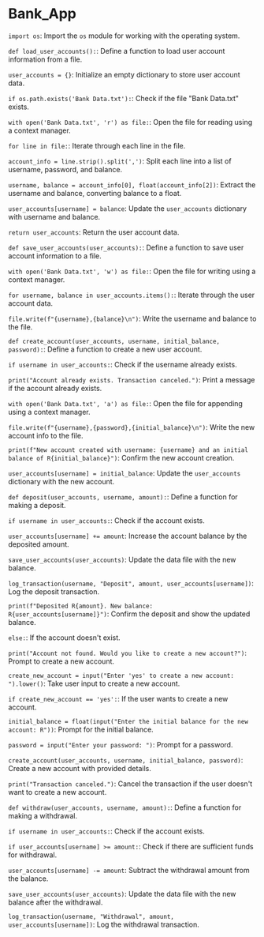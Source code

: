 # Bank_App

`import os`: Import the `os` module for working with the operating system.

 `def load_user_accounts():`: Define a function to load user account information from a file.

 `user_accounts = {}`: Initialize an empty dictionary to store user account data.

`if os.path.exists('Bank Data.txt'):`: Check if the file "Bank Data.txt" exists.

`with open('Bank Data.txt', 'r') as file:`: Open the file for reading using a context manager.

`for line in file:`: Iterate through each line in the file.

`account_info = line.strip().split(',')`: Split each line into a list of username, password, and balance.

`username, balance = account_info[0], float(account_info[2])`: Extract the username and balance, converting balance to a float.

`user_accounts[username] = balance`: Update the `user_accounts` dictionary with username and balance.

`return user_accounts`: Return the user account data.

`def save_user_accounts(user_accounts):`: Define a function to save user account information to a file.

`with open('Bank Data.txt', 'w') as file:`: Open the file for writing using a context manager.

`for username, balance in user_accounts.items():`: Iterate through the user account data.

`file.write(f"{username},{balance}\n")`: Write the username and balance to the file.

`def create_account(user_accounts, username, initial_balance, password):`: Define a function to create a new user account.

`if username in user_accounts:`: Check if the username already exists.

`print("Account already exists. Transaction canceled.")`: Print a message if the account already exists.

`with open('Bank Data.txt', 'a') as file:`: Open the file for appending using a context manager.

`file.write(f"{username},{password},{initial_balance}\n")`: Write the new account info to the file.

`print(f"New account created with username: {username} and an initial balance of R{initial_balance}")`: Confirm the new account creation.

`user_accounts[username] = initial_balance`: Update the `user_accounts` dictionary with the new account.

`def deposit(user_accounts, username, amount):`: Define a function for making a deposit.

`if username in user_accounts:`: Check if the account exists.

`user_accounts[username] += amount`: Increase the account balance by the deposited amount.

`save_user_accounts(user_accounts)`: Update the data file with the new balance.

`log_transaction(username, "Deposit", amount, user_accounts[username])`: Log the deposit transaction.

`print(f"Deposited R{amount}. New balance: R{user_accounts[username]}")`: Confirm the deposit and show the updated balance.

`else:`: If the account doesn't exist.

`print("Account not found. Would you like to create a new account?")`: Prompt to create a new account.

`create_new_account = input("Enter 'yes' to create a new account: ").lower()`: Take user input to create a new account.

`if create_new_account == 'yes':`: If the user wants to create a new account.

`initial_balance = float(input("Enter the initial balance for the new account: R"))`: Prompt for the initial balance.

`password = input("Enter your password: ")`: Prompt for a password.

`create_account(user_accounts, username, initial_balance, password)`: Create a new account with provided details.

`print("Transaction canceled.")`: Cancel the transaction if the user doesn't want to create a new account.

`def withdraw(user_accounts, username, amount):`: Define a function for making a withdrawal.

`if username in user_accounts:`: Check if the account exists.

`if user_accounts[username] >= amount:`: Check if there are sufficient funds for withdrawal.

`user_accounts[username] -= amount`: Subtract the withdrawal amount from the balance.

`save_user_accounts(user_accounts)`: Update the data file with the new balance after the withdrawal.

`log_transaction(username, "Withdrawal", amount, user_accounts[username])`: Log the withdrawal transaction.

